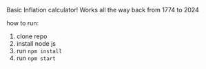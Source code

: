 Basic Inflation calculator! 
Works all the way back from 1774 to 2024

how to run: 
1. clone repo
2. install node js
3. run `npm install`
4. run `npm start`
